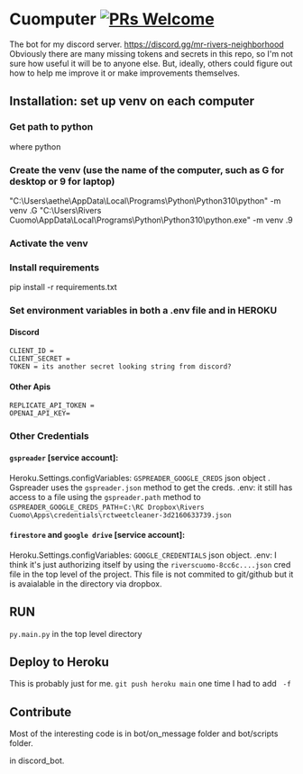 # Cuomputer [![PRs Welcome](https://img.shields.io/badge/PRs-welcome-brightgreen.svg?style=flat-square)](https://makeapullrequest.com)
The bot for my discord server.
https://discord.gg/mr-rivers-neighborhood
Obviously there are many missing tokens and secrets in this repo, so I'm not sure how useful it will be to anyone else. But, ideally, others could figure out how to help me improve it or make improvements themselves.

## Installation: set up venv on each computer
### Get path to python
where python

### Create the venv (use the name of the computer, such as G for desktop or 9 for laptop)
"C:\Users\aethe\AppData\Local\Programs\Python\Python310\python" -m venv .G
"C:\Users\Rivers Cuomo\AppData\Local\Programs\Python\Python310\python.exe" -m venv .9

### Activate the venv

### Install requirements

pip install -r requirements.txt

### Set environment variables in both a .env file and in HEROKU
#### Discord
```
CLIENT_ID = 
CLIENT_SECRET = 
TOKEN = its another secret looking string from discord?
```
#### Other Apis
```
REPLICATE_API_TOKEN = 
OPENAI_API_KEY= 
```

### Other Credentials
#### `gspreader` [service account]: 
Heroku.Settings.configVariables: `GSPREADER_GOOGLE_CREDS` json object . Gspreader uses the `gspreader.json` method to get the creds.
.env: it still has access to a file using the `gspreader.path` method to `GSPREADER_GOOGLE_CREDS_PATH`=`C:\RC Dropbox\Rivers Cuomo\Apps\credentials\rctweetcleaner-3d2160633739.json`

#### `firestore` and `google drive` [service account]:
Heroku.Settings.configVariables: `GOOGLE_CREDENTIALS` json object.
.env: I think it's just authorizing itself by using the `riverscuomo-8cc6c....json` cred file in the top level of the project. This file is not commited to git/github but it is avaialable in the directory via dropbox.

## RUN
`py.main.py` in the top level directory

## Deploy to Heroku
This is probably just for me.
`git push heroku main`
one time I had to add ` -f`

## Contribute
Most of the interesting code is in bot/on_message folder and bot/scripts folder.

in discord_bot. 
